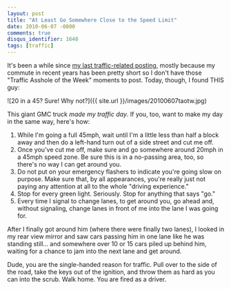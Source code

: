 ```yaml
---
layout: post
title: "At Least Go Somewhere Close to the Speed Limit"
date: 2010-06-07 -0800
comments: true
disqus_identifier: 1648
tags: [traffic]
---
```

It's been a while since [my last traffic-related
posting](/archive/2008/09/19/watch-those-one-way-grids.aspx), mostly
because my commute in recent years has been pretty short so I don't have
those "Traffic Asshole of the Week" moments to post. Today, though, I
found THIS guy:

![20 in a 45? Sure! Why
not?]({{ site.url }}/images/20100607taotw.jpg) 

This giant GMC truck *made my traffic day*. If you, too, want to make my
day in the same way, here's how:

1.  While I'm going a full 45mph, wait until I'm a little less than half
    a block away and then do a left-hand turn out of a side street and
    cut me off.
2.  Once you've cut me off, make sure and go somewhere around 20mph in a
    45mph speed zone. Be sure this is in a no-passing area, too, so
    there's no way I can get around you.
3.  Do not put on your emergency flashers to indicate you're going slow
    on purpose. Make sure that, by all appearances, you're really just
    not paying any attention at all to the whole "driving experience."
4.  Stop for every green light. Seriously. Stop for anything that says
    "go."
5.  Every time I signal to change lanes, to get around you, go ahead
    and, without signaling, change lanes in front of me into the lane I
    was going for.

After I finally got around him (where there were finally two lanes), I
looked in my rear view mirror and saw cars passing him in one lane like
he was standing still... and somewhere over 10 or 15 cars piled up
behind him, waiting for a chance to jam into the next lane and get
around.

Dude, you are the single-handed reason for traffic. Pull over to the
side of the road, take the keys out of the ignition, and throw them as
hard as you can into the scrub. Walk home. You are fired as a driver.

